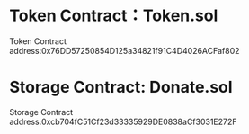 # Token Contract：Token.sol
Token Contract address:0x76DD57250854D125a34821f91C4D4026ACFaf802
# Storage Contract: Donate.sol
Storage Contract address:0xcb704fC51Cf23d33335929DE0838aCf3031E272F
